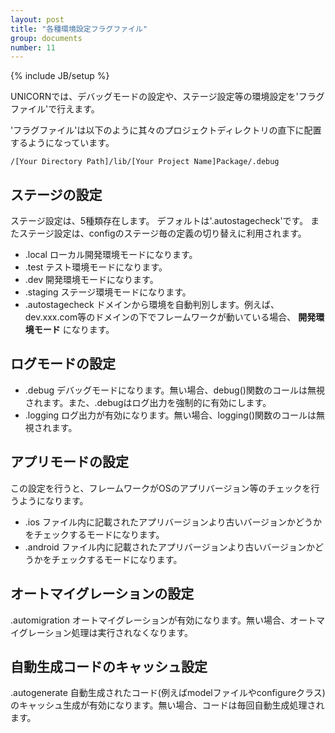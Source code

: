 ```yaml
---
layout: post
title: "各種環境設定フラグファイル"
group: documents
number: 11
---
```

{% include JB/setup %}

UNICORNでは、デバッグモードの設定や、ステージ設定等の環境設定を'フラグファイル'で行えます。

'フラグファイル'は以下のように其々のプロジェクトディレクトリの直下に配置するようになっています。

```
/[Your Directory Path]/lib/[Your Project Name]Package/.debug
```


## ステージの設定
ステージ設定は、5種類存在します。
デフォルトは'.autostagecheck'です。
またステージ設定は、configのステージ毎の定義の切り替えに利用されます。

- .local ローカル開発環境モードになります。
- .test テスト環境モードになります。
- .dev 開発環境モードになります。
- .staging ステージ環境モードになります。
- .autostagecheck ドメインから環境を自動判別します。例えば、dev.xxx.com等のドメインの下でフレームワークが動いている場合、 **開発環境モード** になります。


## ログモードの設定
- .debug デバッグモードになります。無い場合、debug()関数のコールは無視されます。また、.debugはログ出力を強制的に有効にします。
- .logging ログ出力が有効になります。無い場合、logging()関数のコールは無視されます。


## アプリモードの設定
この設定を行うと、フレームワークがOSのアプリバージョン等のチェックを行うようになります。
- .ios ファイル内に記載されたアプリバージョンより古いバージョンかどうかをチェックするモードになります。
- .android ファイル内に記載されたアプリバージョンより古いバージョンかどうかをチェックするモードになります。


## オートマイグレーションの設定
.automigration オートマイグレーションが有効になります。無い場合、オートマイグレーション処理は実行されなくなります。


## 自動生成コードのキャッシュ設定
.autogenerate 自動生成されたコード(例えばmodelファイルやconfigureクラス)のキャッシュ生成が有効になります。無い場合、コードは毎回自動生成処理されます。


